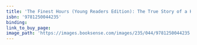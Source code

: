 ```yaml
---
title: 'The Finest Hours (Young Readers Edition): The True Story of a Heroic Sea Rescue'
isbn: '9781250044235'
binding:
link_to_buy_page:
image_path: 'https://images.booksense.com/images/235/044/9781250044235.jpg'
---
```



